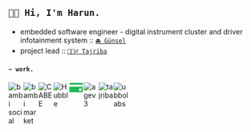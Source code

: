 ## <code>👋🏾  Hi, I'm Harun. </code>

<!-- ## 👨🏾‍💻 Software Engineer & aspiring Machine Learning Engineer -->

- embedded software engineer - digital instrument cluster and driver infotainment system :: <a href="https://www.gunsel.com.tr/">```🚘 Günsel```</a>
- project lead :: <a href="https://www.tajriba.app/">```🏄🏾‍♂️ Tajriba```</a>


####  <code>~ work. </code>

[<img align="left" alt="bambi social" width="30px" src="https://camo.githubusercontent.com/1e4346cd185214c876676564deba0c7a39b4ade4fcbf037d684ff25ddd8d1765/68747470733a2f2f6269742e6c792f3362596d6f3774" />][bambi]
<!--[<img align="left" alt="bambi dating" width="30px" src="https://neudating.herokuapp.com/static/resources/logo.png" />][dating]-->
[<img align="left" alt="bambi market" width="30px" src="https://i.imgur.com/UpqG1ms.png" />][market]
<!--[<img align="left" alt="bambi diary" width="30px" src="https://diaary.herokuapp.com/static/resources/logo.svg" />][diary]-->
[<img align="left" alt="CABEE" width="30px" src="https://i.imgur.com/krwJe8D.png" />][cabee]
[<img align="left" alt="Hubble" width="30px" src="https://i.imgur.com/3oYBLqq.png" />][hubble]
[<img align="left" alt="Billy" width="30px" src="https://raw.githubusercontent.com/harunmohamed/billy/master/src/assets/logos/billysmall-favicon.png" />][billy]
[<img align="left" alt="agev3" width="30px" src="https://i.imgur.com/WBbLELk.png" />][agev3]
[<img align="left" alt="tajriba" width="30px" src="https://i.imgur.com/pc6OSjq.png" />][tajriba]
[<img align="left" alt="ubbolabs" width="30px" src="https://i.imgur.com/vdDQ8Gl.png" />][ubbolabs]

<br />

<!-- 
### Languages and Tools:

<img align="left" alt="Python" width="26px" src="https://raw.githubusercontent.com/github/explore/80688e429a7d4ef2fca1e82350fe8e3517d3494d/topics/python/python.png" />
<img align="left" alt="Flask" width="26px" src="https://raw.githubusercontent.com/github/explore/80688e429a7d4ef2fca1e82350fe8e3517d3494d/topics/flask/flask.png" />
<img align="left" alt="C++" width="26px" src="https://raw.githubusercontent.com/github/explore/180320cffc25f4ed1bbdfd33d4db3a66eeeeb358/topics/cpp/cpp.png" />
<img align="left" alt="JavaScript" width="26px" src="https://raw.githubusercontent.com/github/explore/80688e429a7d4ef2fca1e82350fe8e3517d3494d/topics/javascript/javascript.png" />
<img align="left" alt="React" width="26px" src="https://raw.githubusercontent.com/github/explore/80688e429a7d4ef2fca1e82350fe8e3517d3494d/topics/react/react.png" />
<img align="left" alt="MongoDb" width="26px" src="https://raw.githubusercontent.com/github/explore/80688e429a7d4ef2fca1e82350fe8e3517d3494d/topics/mongodb/mongodb.png" />
<img align="left" alt="GraphQL" width="26px" src="https://raw.githubusercontent.com/github/explore/e65ef46ef3e7bc457c93622f6a89fe8d3fd131d5/topics/graphql/graphql.png" />
<img align="left" alt="Docker" width="26px" src="https://raw.githubusercontent.com/github/explore/80688e429a7d4ef2fca1e82350fe8e3517d3494d/topics/docker/docker.png" />
<img align="left" alt="Qt" width="26px" src="https://raw.githubusercontent.com/github/explore/80688e429a7d4ef2fca1e82350fe8e3517d3494d/topics/qt/qt.png" />
<img align="left" alt="Flutter" width="26px" src="https://raw.githubusercontent.com/github/explore/cebd63002168a05a6a642f309227eefeccd92950/topics/flutter/flutter.png" />
<img align="left" alt="Dart" width="26px" src="https://raw.githubusercontent.com/github/explore/80688e429a7d4ef2fca1e82350fe8e3517d3494d/topics/dart/dart.png" />
<img align="left" alt="Git" width="26px" src="https://raw.githubusercontent.com/github/explore/80688e429a7d4ef2fca1e82350fe8e3517d3494d/topics/git/git.png" />
<img align="left" alt="GitHub" width="26px" src="https://raw.githubusercontent.com/github/explore/78df643247d429f6cc873026c0622819ad797942/topics/github/github.png" />
<img align="left" alt="Terminal" width="26px" src="https://raw.githubusercontent.com/github/explore/80688e429a7d4ef2fca1e82350fe8e3517d3494d/topics/terminal/terminal.png" />

<br /> -->

[bambi]: https://www.bambi.app
[voyage]: https://www.github.com/voyaage
[hubble]: https://www.github.com/harunmohamed/hubble
[billy]: https://www.github.com/harunmohamed/billy
[agev3]: https://www.github.com/harunmohamed/agev3
[tajriba]: https://www.tajriba.app
[ubbolabs]: https://www.ubbolabs.com
[twitter]: https://twitter.com/harunnmohamed
[facebook]: https://www.facebook.com/harrunnmohamed
[instagram]: https://www.instagram.com/harunnmohamed
[dating]: https://www.github.com/harunmohamed/dating
[diary]: https://diaary.herokuapp.com/
[market]: http://uzza.herokuapp.com/
[cabee]: http://harunmohamed.github.io/cabee/
